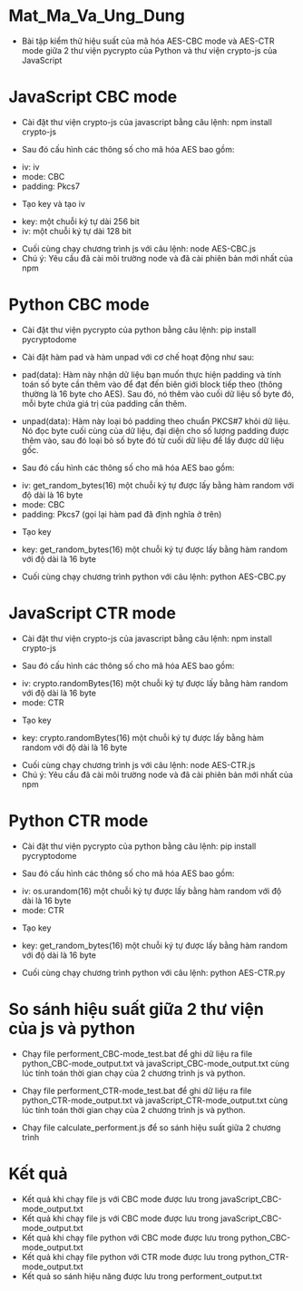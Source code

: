 # Mat_Ma_Va_Ung_Dung
- Bài tập kiểm thử hiệu suất của mã hóa AES-CBC mode và AES-CTR mode giữa 2 thư viện pycrypto của Python và thư viện crypto-js của JavaScript

# JavaScript CBC mode 
- Cài đặt thư viện crypto-js của javascript bằng câu lệnh: npm install crypto-js

- Sau đó cấu hình các thông số cho mã hóa AES bao gồm:
+ iv: iv
+ mode: CBC
+ padding: Pkcs7

- Tạo key và tạo iv
+ key: một chuỗi ký tự dài 256 bit
+ iv: một chuỗi ký tự dài 128 bit

- Cuối cùng chạy chương trình js với câu lệnh: node AES-CBC.js
- Chú ý: Yêu cầu đã cài môi trường node và đã cài phiên bản mới nhất của npm 

# Python CBC mode 
- Cài đặt thư viện pycrypto của python bằng câu lệnh: pip install pycryptodome
 
- Cài đặt hàm pad và hàm unpad với cơ chế hoạt động như sau:
+ pad(data): Hàm này nhận dữ liệu bạn muốn thực hiện padding và tính toán số byte cần thêm vào để đạt đến biên giới block tiếp theo (thông thường là 16 byte cho AES). Sau đó, nó thêm vào cuối dữ liệu số byte đó, mỗi byte chứa giá trị của padding cần thêm.

+ unpad(data): Hàm này loại bỏ padding theo chuẩn PKCS#7 khỏi dữ liệu. Nó đọc byte cuối cùng của dữ liệu, đại diện cho số lượng padding được thêm vào, sau đó loại bỏ số byte đó từ cuối dữ liệu để lấy được dữ liệu gốc.

- Sau đó cấu hình các thông số cho mã hóa AES bao gồm:
+ iv: get_random_bytes(16) một chuỗi ký tự được lấy bằng hàm random với độ dài là 16 byte
+ mode: CBC
+ padding: Pkcs7 (gọi lại hàm pad đã định nghĩa ở trên)
- Tạo key
+ key: get_random_bytes(16) một chuỗi ký tự được lấy bằng hàm random với độ dài là 16 byte
- Cuối cùng chạy chương trình python với câu lệnh: python AES-CBC.py

# JavaScript CTR mode 
- Cài đặt thư viện crypto-js của javascript bằng câu lệnh: npm install crypto-js

- Sau đó cấu hình các thông số cho mã hóa AES bao gồm:
+ iv: crypto.randomBytes(16) một chuỗi ký tự được lấy bằng hàm random với độ dài là 16 byte
+ mode: CTR

- Tạo key
+ key: crypto.randomBytes(16) một chuỗi ký tự được lấy bằng hàm random với độ dài là 16 byte

- Cuối cùng chạy chương trình js với câu lệnh: node AES-CTR.js
- Chú ý: Yêu cầu đã cài môi trường node và đã cài phiên bản mới nhất của npm 

# Python CTR mode 
- Cài đặt thư viện pycrypto của python bằng câu lệnh: pip install pycryptodome

- Sau đó cấu hình các thông số cho mã hóa AES bao gồm:
+ iv: os.urandom(16) một chuỗi ký tự được lấy bằng hàm random với độ dài là 16 byte
+ mode: CTR

- Tạo key
+ key: get_random_bytes(16) một chuỗi ký tự được lấy bằng hàm random với độ dài là 16 byte
- Cuối cùng chạy chương trình python với câu lệnh: python AES-CTR.py


# So sánh hiệu suất giữa 2 thư viện của js và python 
- Chạy file performent_CBC-mode_test.bat để ghi dữ liệu ra file python_CBC-mode_output.txt và javaScript_CBC-mode_output.txt cùng lúc tính toán thời gian chạy của 2 chương trình js và python.

- Chạy file performent_CTR-mode_test.bat để ghi dữ liệu ra file python_CTR-mode_output.txt và javaScript_CTR-mode_output.txt cùng lúc tính toán thời gian chạy của 2 chương trình js và python.

- Chạy file calculate_performent.js để so sánh hiệu suất giữa 2 chương trình

# Kết quả
- Kết quả khi chạy file js với CBC mode được lưu trong javaScript_CBC-mode_output.txt
- Kết quả khi chạy file js với CBC mode được lưu trong javaScript_CBC-mode_output.txt
- Kết quả khi chạy file python với CBC mode được lưu trong python_CBC-mode_output.txt
- Kết quả khi chạy file python với CTR mode được lưu trong python_CTR-mode_output.txt
- Kết quả so sánh hiệu năng được lưu trong performent_output.txt
